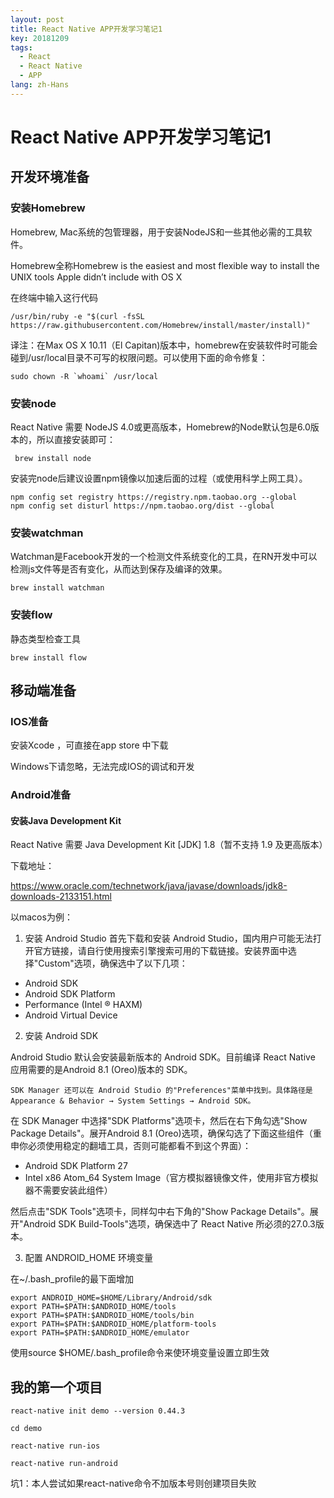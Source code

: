 ```yaml
---
layout: post
title: React Native APP开发学习笔记1
key: 20181209
tags:
  - React
  - React Native
  - APP
lang: zh-Hans
---
```


# React Native APP开发学习笔记1

## 开发环境准备

### 安装Homebrew
Homebrew, Mac系统的包管理器，用于安装NodeJS和一些其他必需的工具软件。

Homebrew全称Homebrew is the easiest and most flexible way to install the UNIX tools Apple didn’t include with OS X

在终端中输入这行代码

```
/usr/bin/ruby -e "$(curl -fsSL https://raw.githubusercontent.com/Homebrew/install/master/install)"
```
译注：在Max OS X 10.11（El Capitan)版本中，homebrew在安装软件时可能会碰到/usr/local目录不可写的权限问题。可以使用下面的命令修复：

```
sudo chown -R `whoami` /usr/local
```

### 安装node

React Native 需要 NodeJS 4.0或更高版本，Homebrew的Node默认包是6.0版本的，所以直接安装即可：

```
 brew install node
```

安装完node后建议设置npm镜像以加速后面的过程（或使用科学上网工具）。
```
npm config set registry https://registry.npm.taobao.org --global
npm config set disturl https://npm.taobao.org/dist --global
```

### 安装watchman

Watchman是Facebook开发的一个检测文件系统变化的工具，在RN开发中可以检测js文件等是否有变化，从而达到保存及编译的效果。

```
brew install watchman
```

### 安装flow

静态类型检查工具
```
brew install flow
```

## 移动端准备

### IOS准备
安装Xcode ，可直接在app store 中下载

Windows下请忽略，无法完成IOS的调试和开发

### Android准备

#### 安装Java Development Kit

React Native 需要 Java Development Kit [JDK] 1.8（暂不支持 1.9 及更高版本）

下载地址：

https://www.oracle.com/technetwork/java/javase/downloads/jdk8-downloads-2133151.html

以macos为例：

1. 安装 Android Studio
首先下载和安装 Android Studio，国内用户可能无法打开官方链接，请自行使用搜索引擎搜索可用的下载链接。安装界面中选择"Custom"选项，确保选中了以下几项：

* Android SDK
* Android SDK Platform
* Performance (Intel ® HAXM)
* Android Virtual Device

2. 安装 Android SDK

Android Studio 默认会安装最新版本的 Android SDK。目前编译 React Native 应用需要的是Android 8.1 (Oreo)版本的 SDK。

```
SDK Manager 还可以在 Android Studio 的"Preferences"菜单中找到。具体路径是Appearance & Behavior → System Settings → Android SDK。
```

在 SDK Manager 中选择"SDK Platforms"选项卡，然后在右下角勾选"Show Package Details"。展开Android 8.1 (Oreo)选项，确保勾选了下面这些组件（重申你必须使用稳定的翻墙工具，否则可能都看不到这个界面）：

* Android SDK Platform 27
* Intel x86 Atom_64 System Image（官方模拟器镜像文件，使用非官方模拟器不需要安装此组件）

然后点击"SDK Tools"选项卡，同样勾中右下角的"Show Package Details"。展开"Android SDK Build-Tools"选项，确保选中了 React Native 所必须的27.0.3版本。

3. 配置 ANDROID_HOME 环境变量

在~/.bash_profile的最下面增加
```
export ANDROID_HOME=$HOME/Library/Android/sdk
export PATH=$PATH:$ANDROID_HOME/tools
export PATH=$PATH:$ANDROID_HOME/tools/bin
export PATH=$PATH:$ANDROID_HOME/platform-tools
export PATH=$PATH:$ANDROID_HOME/emulator
```

使用source $HOME/.bash_profile命令来使环境变量设置立即生效

## 我的第一个项目
```
react-native init demo --version 0.44.3

cd demo 

react-native run-ios

react-native run-android
```

坑1：本人尝试如果react-native命令不加版本号则创建项目失败